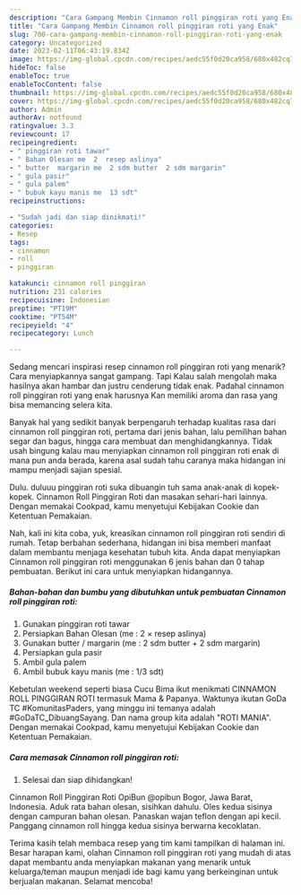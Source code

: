 ```yaml
---
description: "Cara Gampang Membin Cinnamon roll pinggiran roti yang Enak"
title: "Cara Gampang Membin Cinnamon roll pinggiran roti yang Enak"
slug: 700-cara-gampang-membin-cinnamon-roll-pinggiran-roti-yang-enak
category: Uncategorized
date: 2023-02-11T06:43:19.834Z
image: https://img-global.cpcdn.com/recipes/aedc55f0d20ca958/680x482cq70/cinnamon-roll-pinggiran-roti-foto-resep-utama.jpg
hideToc: false
enableToc: true
enableTocContent: false
thumbnail: https://img-global.cpcdn.com/recipes/aedc55f0d20ca958/680x482cq70/cinnamon-roll-pinggiran-roti-foto-resep-utama.jpg
cover: https://img-global.cpcdn.com/recipes/aedc55f0d20ca958/680x482cq70/cinnamon-roll-pinggiran-roti-foto-resep-utama.jpg
author: Admin
authorAv: notfound
ratingvalue: 3.3
reviewcount: 17
recipeingredient:
- " pinggiran roti tawar"
- " Bahan Olesan me  2  resep aslinya"
- " butter  margarin me  2 sdm butter  2 sdm margarin"
- " gula pasir"
- " gula palem"
- " bubuk kayu manis me  13 sdt"
recipeinstructions:

- "Sudah jadi dan siap dinikmati!"
categories:
- Resep
tags:
- cinnamon
- roll
- pinggiran

katakunci: cinnamon roll pinggiran 
nutrition: 231 calories
recipecuisine: Indonesian
preptime: "PT19M"
cooktime: "PT54M"
recipeyield: "4"
recipecategory: Lunch

---
```



Sedang mencari inspirasi resep cinnamon roll pinggiran roti yang menarik? Cara menyiapkannya sangat gampang. Tapi Kalau salah mengolah maka hasilnya akan hambar dan justru cenderung tidak enak. Padahal cinnamon roll pinggiran roti yang enak harusnya Kan memiliki aroma dan rasa yang bisa memancing selera kita.


Banyak hal yang sedikit banyak berpengaruh terhadap kualitas rasa dari cinnamon roll pinggiran roti, pertama dari jenis bahan, lalu pemilihan bahan segar dan bagus, hingga cara membuat dan menghidangkannya. Tidak usah bingung kalau mau menyiapkan cinnamon roll pinggiran roti enak di mana pun anda berada, karena asal sudah tahu caranya maka hidangan ini mampu menjadi sajian spesial.

Dulu. duluuu pinggiran roti suka dibuangin tuh sama anak-anak di kopek-kopek. Cinnamon Roll Pinggiran Roti dan masakan sehari-hari lainnya. Dengan memakai Cookpad, kamu menyetujui Kebijakan Cookie dan Ketentuan Pemakaian.


Nah, kali ini kita coba, yuk, kreasikan cinnamon roll pinggiran roti sendiri di rumah. Tetap berbahan sederhana, hidangan ini bisa memberi manfaat dalam membantu menjaga kesehatan tubuh kita. Anda dapat menyiapkan Cinnamon roll pinggiran roti menggunakan 6 jenis bahan dan 0 tahap pembuatan. Berikut ini cara untuk menyiapkan hidangannya.

<!--inarticleads1-->

##### Bahan-bahan dan bumbu yang dibutuhkan untuk pembuatan Cinnamon roll pinggiran roti:

1. Gunakan  pinggiran roti tawar
1. Persiapkan  Bahan Olesan (me : 2 × resep aslinya)
1. Gunakan  butter / margarin (me : 2 sdm butter + 2 sdm margarin)
1. Persiapkan  gula pasir
1. Ambil  gula palem
1. Ambil  bubuk kayu manis (me : 1/3 sdt)


Kebetulan weekend seperti biasa Cucu Bima ikut menikmati CINNAMON ROLL PINGGIRAN ROTI termasuk Mama &amp; Papanya. Waktunya ikutan GoDa TC #KomunitasPaders, yang minggu ini temanya adalah #GoDaTC_DibuangSayang. Dan nama group kita adalah &#34;ROTI MANIA&#34;. Dengan memakai Cookpad, kamu menyetujui Kebijakan Cookie dan Ketentuan Pemakaian. 

<!--inarticleads2-->

##### Cara memasak Cinnamon roll pinggiran roti:


1. Selesai dan siap dihidangkan!

Cinnamon Roll Pinggiran Roti OpiBun @opibun Bogor, Jawa Barat, Indonesia. Aduk rata bahan olesan, sisihkan dahulu. Oles kedua sisinya dengan campuran bahan olesan. Panaskan wajan teflon dengan api kecil. Panggang cinnamon roll hingga kedua sisinya berwarna kecoklatan. 

Terima kasih telah membaca resep yang tim kami tampilkan di halaman ini. Besar harapan kami, olahan Cinnamon roll pinggiran roti yang mudah di atas dapat membantu anda menyiapkan makanan yang menarik untuk keluarga/teman maupun menjadi ide bagi kamu yang berkeinginan untuk berjualan makanan. Selamat mencoba!
